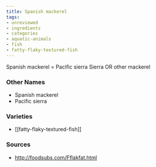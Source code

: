 ```yaml
---
title: Spanish mackerel
tags:
- unreviewed
- ingredients
- categories
- aquatic-animals
- fish
- fatty-flaky-textured-fish
---
```

Spanish mackerel = Pacific sierra Sierra OR other mackerel

### Other Names

* Spanish mackerel
* Pacific sierra

### Varieties

* [[fatty-flaky-textured-fish]]

### Sources
* http://foodsubs.com/Fflakfat.html
